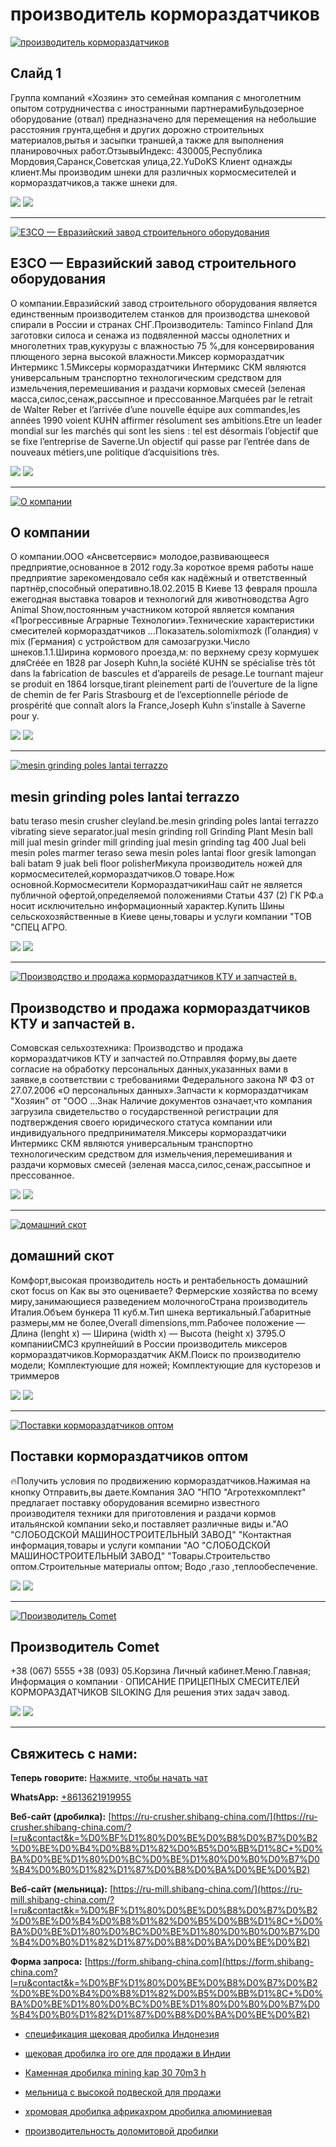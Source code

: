 # производитель кормораздатчиков

<a href="https://swt.shibang-china.com/?l=ru&img&k=%D0%BF%D1%80%D0%BE%D0%B8%D0%B7%D0%B2%D0%BE%D0%B4%D0%B8%D1%82%D0%B5%D0%BB%D1%8C+%D0%BA%D0%BE%D1%80%D0%BC%D0%BE%D1%80%D0%B0%D0%B7%D0%B4%D0%B0%D1%82%D1%87%D0%B8%D0%BA%D0%BE%D0%B2" target="_blank">![производитель кормораздатчиков](http://static.shibang-china.com/all-800x300/1086.jpg)</a>

## Слайд 1
Группа компаний &#171;Хозяин&#187; это семейная компания с многолетним опытом сотрудничества с иностранными партнерамиБульдозерное оборудование (отвал) предназначено для перемещения на небольшие расстояния грунта,щебня и других дорожно строительных материалов,рытья и засыпки траншей,а также для выполнения планировочных работ.ОтзывыИндекс: 430005,Республика Мордовия,Саранск,Советская улица,22.YuDoKS Клиент однажды клиент.Мы производим шнеки для различных кормосмесителей и кормораздатчиков,а также шнеки для.


<a href="https://whatsapp.shibangsoft.com/WhatsApp.php" target="_blank" title="WhatsApp">![](http://static.shibang-china.com/icon/whatsapp.png)</a> <a href="https://swt.shibang-china.com/?l=ru&icon&k=%D0%BF%D1%80%D0%BE%D0%B8%D0%B7%D0%B2%D0%BE%D0%B4%D0%B8%D1%82%D0%B5%D0%BB%D1%8C+%D0%BA%D0%BE%D1%80%D0%BC%D0%BE%D1%80%D0%B0%D0%B7%D0%B4%D0%B0%D1%82%D1%87%D0%B8%D0%BA%D0%BE%D0%B2" target="_blank">![](http://static.shibang-china.com/icon/chat-ru.png)</a>

---

<a href="https://swt.shibang-china.com/?l=ru&img&k=%D0%BF%D1%80%D0%BE%D0%B8%D0%B7%D0%B2%D0%BE%D0%B4%D0%B8%D1%82%D0%B5%D0%BB%D1%8C+%D0%BA%D0%BE%D1%80%D0%BC%D0%BE%D1%80%D0%B0%D0%B7%D0%B4%D0%B0%D1%82%D1%87%D0%B8%D0%BA%D0%BE%D0%B2" target="_blank">![ЕЗСО — Евразийский завод строительного оборудования](http://static.shibang-china.com/all-800x300/1009.jpg)</a>

## ЕЗСО — Евразийский завод строительного оборудования
О компании.Евразийский завод строительного оборудования является единственным производителем станков для производства шнековой спирали в России и странах СНГ.Производитель: Taminco Finland Для заготовки силоса и сенажа из подвяленной массы однолетних и многолетних трав,кукурузы с влажностью 75 %,для консервирования плющеного зерна высокой влажности.Миксер кормораздатчик Интермикс 1.5Миксеры кормораздатчики Интермикс СКМ являются универсальным транспортно технологическим средством для измельчения,перемешивания и раздачи кормовых смесей (зеленая масса,силос,сенаж,рассыпное и прессованное.Marqu&#233;es par le retrait de Walter Reber et l’arriv&#233;e d’une nouvelle &#233;quipe aux commandes,les ann&#233;es 1990 voient KUHN affirmer r&#233;solument ses ambitions.Etre un leader mondial sur les march&#233;s qui sont les siens : tel est d&#233;sormais l’objectif que se fixe l’entreprise de Saverne.Un objectif qui passe par l’entr&#233;e dans de nouveaux m&#233;tiers,une politique d’acquisitions tr&#232;s.


<a href="https://whatsapp.shibangsoft.com/WhatsApp.php" target="_blank" title="WhatsApp">![](http://static.shibang-china.com/icon/whatsapp.png)</a> <a href="https://swt.shibang-china.com/?l=ru&icon&k=%D0%BF%D1%80%D0%BE%D0%B8%D0%B7%D0%B2%D0%BE%D0%B4%D0%B8%D1%82%D0%B5%D0%BB%D1%8C+%D0%BA%D0%BE%D1%80%D0%BC%D0%BE%D1%80%D0%B0%D0%B7%D0%B4%D0%B0%D1%82%D1%87%D0%B8%D0%BA%D0%BE%D0%B2" target="_blank">![](http://static.shibang-china.com/icon/chat-ru.png)</a>

---

<a href="https://swt.shibang-china.com/?l=ru&img&k=%D0%BF%D1%80%D0%BE%D0%B8%D0%B7%D0%B2%D0%BE%D0%B4%D0%B8%D1%82%D0%B5%D0%BB%D1%8C+%D0%BA%D0%BE%D1%80%D0%BC%D0%BE%D1%80%D0%B0%D0%B7%D0%B4%D0%B0%D1%82%D1%87%D0%B8%D0%BA%D0%BE%D0%B2" target="_blank">![О компании](http://static.shibang-china.com/all-800x300/1299.jpg)</a>

## О компании
О компании.ООО &#171;Ансветсервис&#187; молодое,развивающееся предприятие,основанное в 2012 году.За короткое время работы наше предприятие зарекомендовало себя как надёжный и ответственный партнёр,способный оперативно.18.02.2015 В Киеве 13 февраля прошла ежегодная выставка товаров и технологий для животноводства Agro Animal Show,постоянным участником которой является компания &#171;Прогрессивные Аграрные Технологии&#187;.Технические характеристики смесителей кормораздатчиков …Показатель.solomixmozk (Голандия) v mix (Германия) с устройством для самозагрузки.Число шнеков.1.1.Ширина кормового проезда,м: по верхнему срезу кормушек дляCr&#233;&#233;e en 1828 par Joseph Kuhn,la soci&#233;t&#233; KUHN se sp&#233;cialise tr&#232;s t&#244;t dans la fabrication de bascules et d’appareils de pesage.Le tournant majeur se produit en 1864 lorsque,tirant pleinement parti de l’ouverture de la ligne de chemin de fer Paris Strasbourg et de l’exceptionnelle p&#233;riode de prosp&#233;rit&#233; que conna&#238;t alors la France,Joseph Kuhn s’installe &#224; Saverne pour y.


<a href="https://whatsapp.shibangsoft.com/WhatsApp.php" target="_blank" title="WhatsApp">![](http://static.shibang-china.com/icon/whatsapp.png)</a> <a href="https://swt.shibang-china.com/?l=ru&icon&k=%D0%BF%D1%80%D0%BE%D0%B8%D0%B7%D0%B2%D0%BE%D0%B4%D0%B8%D1%82%D0%B5%D0%BB%D1%8C+%D0%BA%D0%BE%D1%80%D0%BC%D0%BE%D1%80%D0%B0%D0%B7%D0%B4%D0%B0%D1%82%D1%87%D0%B8%D0%BA%D0%BE%D0%B2" target="_blank">![](http://static.shibang-china.com/icon/chat-ru.png)</a>

---

<a href="https://swt.shibang-china.com/?l=ru&img&k=%D0%BF%D1%80%D0%BE%D0%B8%D0%B7%D0%B2%D0%BE%D0%B4%D0%B8%D1%82%D0%B5%D0%BB%D1%8C+%D0%BA%D0%BE%D1%80%D0%BC%D0%BE%D1%80%D0%B0%D0%B7%D0%B4%D0%B0%D1%82%D1%87%D0%B8%D0%BA%D0%BE%D0%B2" target="_blank">![mesin grinding poles lantai terrazzo](http://static.shibang-china.com/all-800x300/1235.jpg)</a>

## mesin grinding poles lantai terrazzo
batu teraso mesin crusher cleyland.be.mesin grinding poles lantai terrazzo vibrating sieve separator.jual mesin grinding roll Grinding Plant Mesin ball mill jual mesin grinder mill grinding jual mesin grinding tag 400 Jual beli mesin poles marmer teraso sewa mesin poles lantai floor gresik lamongan bali batam 9 juak beli floor polisherМикула производитель ножей для кормосмесителей,кормораздатчиков.О товаре.Нож основной.Кормосмесители КормораздатчикиНаш сайт не является публичной офертой,определяемой положениями Статьи 437 (2) ГК РФ.а носит исключительно информационный характер.Купить Шины сельскохозяйственные в Киеве цены,товары и услуги компании &quot;ТОВ &quot;СПЕЦ АГРО.


<a href="https://whatsapp.shibangsoft.com/WhatsApp.php" target="_blank" title="WhatsApp">![](http://static.shibang-china.com/icon/whatsapp.png)</a> <a href="https://swt.shibang-china.com/?l=ru&icon&k=%D0%BF%D1%80%D0%BE%D0%B8%D0%B7%D0%B2%D0%BE%D0%B4%D0%B8%D1%82%D0%B5%D0%BB%D1%8C+%D0%BA%D0%BE%D1%80%D0%BC%D0%BE%D1%80%D0%B0%D0%B7%D0%B4%D0%B0%D1%82%D1%87%D0%B8%D0%BA%D0%BE%D0%B2" target="_blank">![](http://static.shibang-china.com/icon/chat-ru.png)</a>

---

<a href="https://swt.shibang-china.com/?l=ru&img&k=%D0%BF%D1%80%D0%BE%D0%B8%D0%B7%D0%B2%D0%BE%D0%B4%D0%B8%D1%82%D0%B5%D0%BB%D1%8C+%D0%BA%D0%BE%D1%80%D0%BC%D0%BE%D1%80%D0%B0%D0%B7%D0%B4%D0%B0%D1%82%D1%87%D0%B8%D0%BA%D0%BE%D0%B2" target="_blank">![Производство и продажа кормораздатчиков КТУ и запчастей в.](http://static.shibang-china.com/all-800x300/1157.jpg)</a>

## Производство и продажа кормораздатчиков КТУ и запчастей в.
Сомовская сельхозтехника: Производство и продажа кормораздатчиков КТУ и запчастей по.Отправляя форму,вы даете согласие на обработку персональных данных,указанных вами в заявке,в соответствии с требованиями Федерального закона № ФЗ от 27.07.2006 &#171;О персональных данных&#187;.Запчасти к кормораздатчикам &quot;Хозяин&quot; от &quot;ООО …Знак Наличие документов означает,что компания загрузила свидетельство о государственной регистрации для подтверждения своего юридического статуса компании или индивидуального предпринимателя.Миксеры кормораздатчики Интермикс СКМ являются универсальным транспортно технологическим средством для измельчения,перемешивания и раздачи кормовых смесей (зеленая масса,силос,сенаж,рассыпное и прессованное.


<a href="https://whatsapp.shibangsoft.com/WhatsApp.php" target="_blank" title="WhatsApp">![](http://static.shibang-china.com/icon/whatsapp.png)</a> <a href="https://swt.shibang-china.com/?l=ru&icon&k=%D0%BF%D1%80%D0%BE%D0%B8%D0%B7%D0%B2%D0%BE%D0%B4%D0%B8%D1%82%D0%B5%D0%BB%D1%8C+%D0%BA%D0%BE%D1%80%D0%BC%D0%BE%D1%80%D0%B0%D0%B7%D0%B4%D0%B0%D1%82%D1%87%D0%B8%D0%BA%D0%BE%D0%B2" target="_blank">![](http://static.shibang-china.com/icon/chat-ru.png)</a>

---

<a href="https://swt.shibang-china.com/?l=ru&img&k=%D0%BF%D1%80%D0%BE%D0%B8%D0%B7%D0%B2%D0%BE%D0%B4%D0%B8%D1%82%D0%B5%D0%BB%D1%8C+%D0%BA%D0%BE%D1%80%D0%BC%D0%BE%D1%80%D0%B0%D0%B7%D0%B4%D0%B0%D1%82%D1%87%D0%B8%D0%BA%D0%BE%D0%B2" target="_blank">![домашний скот](http://static.shibang-china.com/all-800x300/883.jpg)</a>

## домашний скот
Комфорт,высокая производитель ность и рентабельность домашний скот focus on Как вы это оцениваете? Фермерские хозяйства по всему миру,занимающиеся разведением молочногоСтрана производитель Италия.Объем бункера 11 куб.м.Тип шнека вертикальный.Габаритные размеры,мм не более,Overall dimensions,mm.Рабочее положение — Длина (lenght x) — Ширина (width x) — Высота (height x) 3795.О компанииСМСЗ крупнейший в России производитель миксеров кормораздатчиков.Кормораздатчик АКМ.Поиск по производителю модели; Комплектующие для ножей; Комплектующие для кусторезов и триммеров


<a href="https://whatsapp.shibangsoft.com/WhatsApp.php" target="_blank" title="WhatsApp">![](http://static.shibang-china.com/icon/whatsapp.png)</a> <a href="https://swt.shibang-china.com/?l=ru&icon&k=%D0%BF%D1%80%D0%BE%D0%B8%D0%B7%D0%B2%D0%BE%D0%B4%D0%B8%D1%82%D0%B5%D0%BB%D1%8C+%D0%BA%D0%BE%D1%80%D0%BC%D0%BE%D1%80%D0%B0%D0%B7%D0%B4%D0%B0%D1%82%D1%87%D0%B8%D0%BA%D0%BE%D0%B2" target="_blank">![](http://static.shibang-china.com/icon/chat-ru.png)</a>

---

<a href="https://swt.shibang-china.com/?l=ru&img&k=%D0%BF%D1%80%D0%BE%D0%B8%D0%B7%D0%B2%D0%BE%D0%B4%D0%B8%D1%82%D0%B5%D0%BB%D1%8C+%D0%BA%D0%BE%D1%80%D0%BC%D0%BE%D1%80%D0%B0%D0%B7%D0%B4%D0%B0%D1%82%D1%87%D0%B8%D0%BA%D0%BE%D0%B2" target="_blank">![Поставки кормораздатчиков оптом](http://static.shibang-china.com/all-800x300/392.jpg)</a>

## Поставки кормораздатчиков оптом
🔥Получить условия по продвижению кормораздатчиков.Нажимая на кнопку Отправить,вы даете.Компания ЗАО &quot;НПО &quot;Агротехкомплект&quot; предлагает поставку оборудования всемирно известного производителя техники для приготовления и раздачи кормов итальянской компании seko,и поставляет различные виды и.&quot;АО &quot;СЛОБОДСКОЙ МАШИНОСТРОИТЕЛЬНЫЙ ЗАВОД&quot; &quot;Контактная информация,товары и услуги компании &quot;АО &quot;СЛОБОДСКОЙ МАШИНОСТРОИТЕЛЬНЫЙ ЗАВОД&quot; &quot;Товары.Строительство оптом.Строительные материалы оптом; Водо ,газо ,теплообеспечение.


<a href="https://whatsapp.shibangsoft.com/WhatsApp.php" target="_blank" title="WhatsApp">![](http://static.shibang-china.com/icon/whatsapp.png)</a> <a href="https://swt.shibang-china.com/?l=ru&icon&k=%D0%BF%D1%80%D0%BE%D0%B8%D0%B7%D0%B2%D0%BE%D0%B4%D0%B8%D1%82%D0%B5%D0%BB%D1%8C+%D0%BA%D0%BE%D1%80%D0%BC%D0%BE%D1%80%D0%B0%D0%B7%D0%B4%D0%B0%D1%82%D1%87%D0%B8%D0%BA%D0%BE%D0%B2" target="_blank">![](http://static.shibang-china.com/icon/chat-ru.png)</a>

---

<a href="https://swt.shibang-china.com/?l=ru&img&k=%D0%BF%D1%80%D0%BE%D0%B8%D0%B7%D0%B2%D0%BE%D0%B4%D0%B8%D1%82%D0%B5%D0%BB%D1%8C+%D0%BA%D0%BE%D1%80%D0%BC%D0%BE%D1%80%D0%B0%D0%B7%D0%B4%D0%B0%D1%82%D1%87%D0%B8%D0%BA%D0%BE%D0%B2" target="_blank">![Производитель Comet](http://static.shibang-china.com/all-800x300/996.jpg)</a>

## Производитель Comet
+38 (067) 5555 +38 (093) 05.Корзина Личный кабинет.Меню.Главная; Информация о компании&nbsp;&#0183;&#32;ОПИСАНИЕ ПРИЦЕПНЫХ СМЕСИТЕЛЕЙ КОРМОРАЗДАТЧИКОВ SILOKING Для решения этих задач завод.

<a href="https://whatsapp.shibangsoft.com/WhatsApp.php" target="_blank" title="WhatsApp">![](http://static.shibang-china.com/icon/whatsapp.png)</a> <a href="https://swt.shibang-china.com/?l=ru&icon&k=%D0%BF%D1%80%D0%BE%D0%B8%D0%B7%D0%B2%D0%BE%D0%B4%D0%B8%D1%82%D0%B5%D0%BB%D1%8C+%D0%BA%D0%BE%D1%80%D0%BC%D0%BE%D1%80%D0%B0%D0%B7%D0%B4%D0%B0%D1%82%D1%87%D0%B8%D0%BA%D0%BE%D0%B2" target="_blank">![](http://static.shibang-china.com/icon/chat-ru.png)</a>

---
## Свяжитесь с нами:

**Теперь говорите:** [Нажмите, чтобы начать чат](https://swt.shibang-china.com?l=ru&contact&k=%D0%BF%D1%80%D0%BE%D0%B8%D0%B7%D0%B2%D0%BE%D0%B4%D0%B8%D1%82%D0%B5%D0%BB%D1%8C+%D0%BA%D0%BE%D1%80%D0%BC%D0%BE%D1%80%D0%B0%D0%B7%D0%B4%D0%B0%D1%82%D1%87%D0%B8%D0%BA%D0%BE%D0%B2)

**WhatsApp:**  [+8613621919955](https://whatsapp.shibangsoft.com/WhatsApp.php)

**Веб-сайт (дробилка):** [https://ru-crusher.shibang-china.com/](https://ru-crusher.shibang-china.com/?l=ru&contact&k=%D0%BF%D1%80%D0%BE%D0%B8%D0%B7%D0%B2%D0%BE%D0%B4%D0%B8%D1%82%D0%B5%D0%BB%D1%8C+%D0%BA%D0%BE%D1%80%D0%BC%D0%BE%D1%80%D0%B0%D0%B7%D0%B4%D0%B0%D1%82%D1%87%D0%B8%D0%BA%D0%BE%D0%B2)

**Веб-сайт (мельница):** [https://ru-mill.shibang-china.com/](https://ru-mill.shibang-china.com/?l=ru&contact&k=%D0%BF%D1%80%D0%BE%D0%B8%D0%B7%D0%B2%D0%BE%D0%B4%D0%B8%D1%82%D0%B5%D0%BB%D1%8C+%D0%BA%D0%BE%D1%80%D0%BC%D0%BE%D1%80%D0%B0%D0%B7%D0%B4%D0%B0%D1%82%D1%87%D0%B8%D0%BA%D0%BE%D0%B2)

**Форма запроса:** [https://form.shibang-china.com](https://form.shibang-china.com?l=ru&contact&k=%D0%BF%D1%80%D0%BE%D0%B8%D0%B7%D0%B2%D0%BE%D0%B4%D0%B8%D1%82%D0%B5%D0%BB%D1%8C+%D0%BA%D0%BE%D1%80%D0%BC%D0%BE%D1%80%D0%B0%D0%B7%D0%B4%D0%B0%D1%82%D1%87%D0%B8%D0%BA%D0%BE%D0%B2)

* [спецификация щековая дробилка Индонезия](../124/%D1%81%D0%BF%D0%B5%D1%86%D0%B8%D1%84%D0%B8%D0%BA%D0%B0%D1%86%D0%B8%D1%8F%20%D1%89%D0%B5%D0%BA%D0%BE%D0%B2%D0%B0%D1%8F%20%D0%B4%D1%80%D0%BE%D0%B1%D0%B8%D0%BB%D0%BA%D0%B0%20%D0%98%D0%BD%D0%B4%D0%BE%D0%BD%D0%B5%D0%B7%D0%B8%D1%8F.md)

* [щековая дробилка iro ore для продажи в Индии](../123/%D1%89%D0%B5%D0%BA%D0%BE%D0%B2%D0%B0%D1%8F%20%D0%B4%D1%80%D0%BE%D0%B1%D0%B8%D0%BB%D0%BA%D0%B0%20iro%20ore%20%D0%B4%D0%BB%D1%8F%20%D0%BF%D1%80%D0%BE%D0%B4%D0%B0%D0%B6%D0%B8%20%D0%B2%20%D0%98%D0%BD%D0%B4%D0%B8%D0%B8.md)

* [Каменная дробилка mining kap 30 70m3 h](../125/%D0%9A%D0%B0%D0%BC%D0%B5%D0%BD%D0%BD%D0%B0%D1%8F%20%D0%B4%D1%80%D0%BE%D0%B1%D0%B8%D0%BB%D0%BA%D0%B0%20mining%20kap%2030%2070m3%20h.md)

* [мельница с высокой подвеской для продажи](../123/%D0%BC%D0%B5%D0%BB%D1%8C%D0%BD%D0%B8%D1%86%D0%B0%20%D1%81%20%D0%B2%D1%8B%D1%81%D0%BE%D0%BA%D0%BE%D0%B9%20%D0%BF%D0%BE%D0%B4%D0%B2%D0%B5%D1%81%D0%BA%D0%BE%D0%B9%20%D0%B4%D0%BB%D1%8F%20%D0%BF%D1%80%D0%BE%D0%B4%D0%B0%D0%B6%D0%B8.md)

* [хромовая дробилка африкахром дробилка алюминиевая](../125/%D1%85%D1%80%D0%BE%D0%BC%D0%BE%D0%B2%D0%B0%D1%8F%20%D0%B4%D1%80%D0%BE%D0%B1%D0%B8%D0%BB%D0%BA%D0%B0%20%D0%B0%D1%84%D1%80%D0%B8%D0%BA%D0%B0%D1%85%D1%80%D0%BE%D0%BC%20%D0%B4%D1%80%D0%BE%D0%B1%D0%B8%D0%BB%D0%BA%D0%B0%20%D0%B0%D0%BB%D1%8E%D0%BC%D0%B8%D0%BD%D0%B8%D0%B5%D0%B2%D0%B0%D1%8F.md)

* [производительность доломитовой дробилки](../123/%D0%BF%D1%80%D0%BE%D0%B8%D0%B7%D0%B2%D0%BE%D0%B4%D0%B8%D1%82%D0%B5%D0%BB%D1%8C%D0%BD%D0%BE%D1%81%D1%82%D1%8C%20%D0%B4%D0%BE%D0%BB%D0%BE%D0%BC%D0%B8%D1%82%D0%BE%D0%B2%D0%BE%D0%B9%20%D0%B4%D1%80%D0%BE%D0%B1%D0%B8%D0%BB%D0%BA%D0%B8.md)